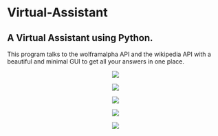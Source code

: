 # Virtual-Assistant
## A Virtual Assistant using Python.

This program talks to the wolframalpha API and the wikipedia API with a beautiful and minimal GUI to get all your answers in one place.
<p align="center">
  <img src="https://user-images.githubusercontent.com/41104244/103456066-b8358080-4d18-11eb-860b-f43c53231a9b.png">
</p>


<p align="center">
  <img src="https://user-images.githubusercontent.com/41104244/103456025-40ffec80-4d18-11eb-8150-bef7c41d8fb6.png">
</p>


<p align="center">
  <img src="https://user-images.githubusercontent.com/41104244/103456031-4f4e0880-4d18-11eb-9534-7b86e33eacb4.png">
</p>


<p align="center">
  <img src="https://user-images.githubusercontent.com/41104244/103456045-7278b800-4d18-11eb-83fe-b7cd89b0d202.png">
</p>

<p align="center">
  <img src="https://user-images.githubusercontent.com/41104244/103456049-7c022000-4d18-11eb-837f-0937c9e05f54.png">
</p>



